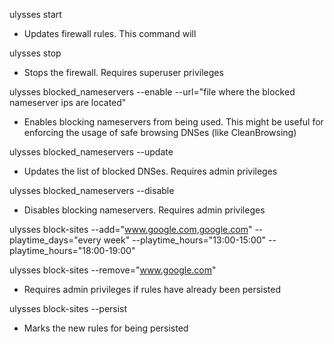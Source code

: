 ulysses start
  - Updates firewall rules. This command will 

ulysses stop
  - Stops the firewall. Requires superuser privileges

ulysses blocked_nameservers --enable --url="file where the blocked nameserver ips are located"
  - Enables blocking nameservers from being used. This might be useful for enforcing the usage of safe browsing DNSes (like CleanBrowsing)

ulysses blocked_nameservers --update
  - Updates the list of blocked DNSes. Requires admin privileges

ulysses blocked_nameservers --disable
  - Disables blocking nameservers. Requires admin privileges

ulysses block-sites --add="www.google.com,google.com" --playtime_days="every week" --playtime_hours="13:00-15:00" --playtime_hours="18:00-19:00"

ulysses block-sites --remove="www.google.com"
  - Requires admin privileges if rules have already been persisted

ulysses block-sites --persist
  - Marks the new rules for being persisted
